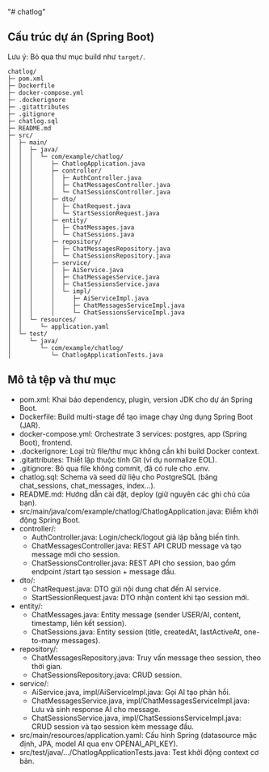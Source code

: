 "# chatlog"

## Cấu trúc dự án (Spring Boot)

Lưu ý: Bỏ qua thư mục build như `target/`.

```text
chatlog/
├─ pom.xml
├─ Dockerfile
├─ docker-compose.yml
├─ .dockerignore
├─ .gitattributes
├─ .gitignore
├─ chatlog.sql
├─ README.md
├─ src/
│  ├─ main/
│  │  ├─ java/
│  │  │  └─ com/example/chatlog/
│  │  │     ├─ ChatlogApplication.java
│  │  │     ├─ controller/
│  │  │     │  ├─ AuthController.java
│  │  │     │  ├─ ChatMessagesController.java
│  │  │     │  └─ ChatSessionsController.java
│  │  │     ├─ dto/
│  │  │     │  ├─ ChatRequest.java
│  │  │     │  └─ StartSessionRequest.java
│  │  │     ├─ entity/
│  │  │     │  ├─ ChatMessages.java
│  │  │     │  └─ ChatSessions.java
│  │  │     ├─ repository/
│  │  │     │  ├─ ChatMessagesRepository.java
│  │  │     │  └─ ChatSessionsRepository.java
│  │  │     ├─ service/
│  │  │     │  ├─ AiService.java
│  │  │     │  ├─ ChatMessagesService.java
│  │  │     │  ├─ ChatSessionsService.java
│  │  │     │  └─ impl/
│  │  │     │     ├─ AiServiceImpl.java
│  │  │     │     ├─ ChatMessagesServiceImpl.java
│  │  │     │     └─ ChatSessionsServiceImpl.java
│  │  └─ resources/
│  │     └─ application.yaml
│  └─ test/
│     └─ java/
│        └─ com/example/chatlog/
│           └─ ChatlogApplicationTests.java
```

## Mô tả tệp và thư mục

- pom.xml: Khai báo dependency, plugin, version JDK cho dự án Spring Boot.
- Dockerfile: Build multi-stage để tạo image chạy ứng dụng Spring Boot (JAR).
- docker-compose.yml: Orchestrate 3 services: postgres, app (Spring Boot), frontend.
- .dockerignore: Loại trừ file/thư mục không cần khi build Docker context.
- .gitattributes: Thiết lập thuộc tính Git (ví dụ normalize EOL).
- .gitignore: Bỏ qua file không commit, đã có rule cho .env.
- chatlog.sql: Schema và seed dữ liệu cho PostgreSQL (bảng chat_sessions, chat_messages, index...).
- README.md: Hướng dẫn cài đặt, deploy (giữ nguyên các ghi chú của bạn).
- src/main/java/com/example/chatlog/ChatlogApplication.java: Điểm khởi động Spring Boot.
- controller/:
  - AuthController.java: Login/check/logout giả lập bằng biến tĩnh.
  - ChatMessagesController.java: REST API CRUD message và tạo message mới cho session.
  - ChatSessionsController.java: REST API cho session, bao gồm endpoint /start tạo session + message đầu.
- dto/:
  - ChatRequest.java: DTO gửi nội dung chat đến AI service.
  - StartSessionRequest.java: DTO nhận content khi tạo session mới.
- entity/:
  - ChatMessages.java: Entity message (sender USER/AI, content, timestamp, liên kết session).
  - ChatSessions.java: Entity session (title, createdAt, lastActiveAt, one-to-many messages).
- repository/:
  - ChatMessagesRepository.java: Truy vấn message theo session, theo thời gian.
  - ChatSessionsRepository.java: CRUD session.
- service/:
  - AiService.java, impl/AiServiceImpl.java: Gọi AI tạo phản hồi.
  - ChatMessagesService.java, impl/ChatMessagesServiceImpl.java: Lưu và sinh response AI cho message.
  - ChatSessionsService.java, impl/ChatSessionsServiceImpl.java: CRUD session và tạo session kèm message đầu.
- src/main/resources/application.yaml: Cấu hình Spring (datasource mặc định, JPA, model AI qua env OPENAI_API_KEY).
- src/test/java/.../ChatlogApplicationTests.java: Test khởi động context cơ bản.


<!-- 

docker tag chatlog:latest vvqhuy1999/chatlog:latest
docker push vvqhuy1999/chatlog:latest 


docker pull vvqhuy1999/chatlog:latest

docker run -d --name chatlog-standalone --network chatlog_chatlog-network -p 8080:8080 -e SPRING_DATASOURCE_URL=jdbc:postgresql://postgres:5432/chatlog -e SPRING_DATASOURCE_USERNAME=chatlog_user -e SPRING_DATASOURCE_PASSWORD=chatlog_password -e SPRING_DATASOURCE_DRIVER_CLASS_NAME=org.postgresql.Driver -e SPRING_JPA_HIBERNATE_DDL_AUTO=update -e SPRING_JPA_SHOW_SQL=true -e SPRING_JPA_DATABASE_PLATFORM=org.hibernate.dialect.PostgreSQLDialect vvqhuy1999/chatlog:latest

-->

<!-- 
# Add Docker's official GPG key:
sudo apt-get update
sudo apt-get install ca-certificates curl
sudo install -m 0755 -d /etc/apt/keyrings
sudo curl -fsSL https://download.docker.com/linux/ubuntu/gpg -o /etc/apt/keyrings/docker.asc
sudo chmod a+r /etc/apt/keyrings/docker.asc

# Add the repository to Apt sources:
echo \
  "deb [arch=$(dpkg --print-architecture) signed-by=/etc/apt/keyrings/docker.asc] https://download.docker.com/linux/ubuntu \
  $(. /etc/os-release && echo "${UBUNTU_CODENAME:-$VERSION_CODENAME}") stable" | \
  sudo tee /etc/apt/sources.list.d/docker.list > /dev/null
sudo apt-get update 



sudo apt-get install docker-ce docker-ce-cli containerd.io docker-buildx-plugin docker-compose-plugin

sudo docker run hello-world


sudo docker network create chatlog_chatlog-network


sudo docker run -d --name postgres --network chatlog_chatlog-network \
  -e POSTGRES_DB=chatlog \
  -e POSTGRES_USER=chatlog_user \
  -e POSTGRES_PASSWORD=chatlog_password \
  -v postgres_data:/var/lib/postgresql/data \
  postgres:16-alpine


sudo docker pull vvqhuy1999/chatlog:latest

sudo docker run -d --name chatlog-standalone --network chatlog_chatlog-network -p 8080:8080 \
  -e SPRING_DATASOURCE_URL=jdbc:postgresql://postgres:5432/chatlog \
  -e SPRING_DATASOURCE_USERNAME=chatlog_user \
  -e SPRING_DATASOURCE_PASSWORD=chatlog_password \
  vvqhuy1999/chatlog:latest


sudo docker cp chatlog.sql postgres:/tmp/chatlog.sql  Lỗi

sudo docker cp /home/httt/chatlog/chatlog.sql postgres:/tmp/chatlog.sql  Lỗi

pwd: /home/httt

ls -l: total 0


docker ps --format "{{.Names}}"
return : chatlog-standalone, postgres

sudo docker exec -it postgres psql -U chatlog_user -d chatlog -c "select current_user, current_database();"
 current_user | current_database
--------------+------------------
 chatlog_user | chatlog
(1 row)
---------------------------------------------------------------------------------



httt@hpt-botlog-srv:~$ sudo docker exec -i postgres psql -U chatlog_user -d chatlog -v ON_ERROR_STOP=1 < /home/httt/chatlog.sql
[sudo] password for httt:
NOTICE:  relation "chat_sessions" already exists, skipping
CREATE TABLE
CREATE TABLE
NOTICE:  relation "chat_messages" already exists, skipping
NOTICE:  relation "idx_chat_sessions_last_active" already exists, skipping
CREATE INDEX
NOTICE:  relation "idx_chat_messages_session_time" already exists, skipping
CREATE INDEX
INSERT 0 1
INSERT 0 1
INSERT 0 1
INSERT 0 4
INSERT 0 3
INSERT 0 3


sudo docker ps -a
sudo docker images
sudo docker volume ls
sudo docker network ls

remove container
sudo docker rm -f $(sudo docker ps -aq) || true
remove image
sudo docker rmi -f $(sudo docker images -q) || true

sudo docker volume rm $(sudo docker volume ls -q) || true
sudo docker network prune -f

create image cho docker
docker build -t chatlog:latest .
docker build -t log-chatbot-frontend:latest .


push image dockerhub
docker tag chatlog:latest vvqhuy1999/chatlog:latest
docker tag log-chatbot-frontend:latest vvqhuy1999/log-chatbot-frontend:latest

docker push vvqhuy1999/chatlog:latest
docker push vvqhuy1999/log-chatbot-frontend:latest

pull về server run file docker-compose.yml
thêm file .env vào 
# trong thư mục chứa docker-compose.yml và .env
sudo docker compose --env-file .env up -d
# nếu đã chạy trước đó và thay đổi biến:
sudo docker compose --env-file .env up -d --force-recreate

# Kiem tra container và tên 
sudo docker ps --format '{{.Names}}\t{{.Image}}'
log-chatbot-frontend    vvqhuy1999/log-chatbot-frontend:latest
chatlog-app     vvqhuy1999/chatlog:latest
chatlog-postgres        postgres:16-alpine


sudo docker exec -e PGPASSWORD=postgres -it chatlog-postgres \
  psql -U postgres -d postgres -c "CREATE DATABASE chatlog OWNER postgres;"

-->
<!-- 
sudo apt install openjdk-21-jdk
java -version
javac -version


export JAVA_HOME=/usr/lib/jvm/java-21-openjdk-amd64
echo 'export JAVA_HOME=/usr/lib/jvm/java-21-openjdk-amd64' >> ~/.bashrc


sudo apt install maven
mvn -version

`
Apache Maven 3.8.7
Maven home: /usr/share/maven
Java version: 21.0.8, vendor: Ubuntu, runtime: /usr/lib/jvm/java-21-openjdk-amd64
Default locale: en_US, platform encoding: UTF-8
OS name: "linux", version: "6.8.0-41-generic", arch: "amd64", family: "unix"`

sudo apt install postgresql postgresql-contrib


# Kiểm tra version
sudo -u postgres psql -c "SELECT version();"
`PostgreSQL 16.9 (Ubuntu 16.9-0ubuntu0.24.04.1) on x86_64-pc-linux-gnu, compiled by gcc
(Ubuntu 13.3.0-6ubuntu2~24.04) 13.3.0, 64-bit`

# Switch sang postgres user và vào psql
sudo -u postgres psql

-- Tạo database chatlog
CREATE DATABASE chatlog;

-- Kiểm tra user postgres đã tồn tại (mặc định có sẵn)
\du

-- Set password cho user postgres
ALTER USER postgres PASSWORD 'postgres';

-- Grant quyền cho user postgres trên database chatlog
GRANT ALL PRIVILEGES ON DATABASE chatlog TO postgres;

-- Connect vào database chatlog để test
\c chatlog

-- Kiểm tra connection
SELECT current_database(), current_user;

-- Thoát psql
\q


sudo -u postgres psql -d chatlog

# Copy file vào thư mục /tmp
cp /home/httt/chatlog/chatlog.sql /tmp/

# Set quyền cho file
chmod 644 /tmp/chatlog.sql

# Vào lại psql
sudo -u postgres psql -d chatlog

# Import file
\i /tmp/chatlog.sql
# thoat khoi
\q

# kiem tra postgres
sudo ss -tlnp | grep postgres


# vao thu muc du an
cd chatlog


# Chạy dự án
mvn clean install
mvn spring-boot:run



# New tab chạy cho fontend

# Download và chạy script setup cho Node.js 22.x
curl -fsSL https://deb.nodesource.com/setup_22.x | sudo -E bash -

# Cài đặt Node.js và npm
sudo apt-get install -y nodejs

# Kiểm tra version
node -v    # Should show v22.19.0
npm -v     # Should show 10.9.3

# cài đặt nginx
sudo apt install nginx

# Tạo file cấu hình trong sites-available
sudo nano /etc/nginx/sites-available/log-chatbot

Ctrl + o , enter, Ctrl + Enter

# Tạo lại symbolic link
sudo ln -s /etc/nginx/sites-available/log-chatbot /etc/nginx/sites-enabled/

# Thay đổi quyền sở hữu thư mục dist cho www-data (user mà Nginx chạy)
sudo chown -R www-data:www-data /home/httt/log-chatbot/dist

# Đảm bảo tất cả các file trong thư mục dist có quyền đọc
sudo chmod -R 755 /home/httt/log-chatbot/dist

# restart nginx
sudo systemctl restart nginx


httt@hpt-botlog-srv:~/log-chatbot$ ls -ld /home/httt/log-chatbot/dist
drwxr-xr-x 3 www-data www-data 4096 Sep  9 07:40 /home/httt/log-chatbot/dist
httt@hpt-botlog-srv:~/log-chatbot$ ls -la /home/httt/log-chatbot/dist/index.html
-rwxr-xr-x 1 www-data www-data 440 Sep  9 07:40 /home/httt/log-chatbot/dist/index.html
httt@hpt-botlog-srv:~/log-chatbot$ ls -ld /home/httt/log-chatbot
drwxrwxr-x 8 httt httt 4096 Sep  9 07:18 /home/httt/log-chatbot
httt@hpt-botlog-srv:~/log-chatbot$ ^C
httt@hpt-botlog-srv:~/log-chatbot$ ps aux | grep nginx
root      465580  0.0  0.0  11288  3904 ?        Ss   07:51   0:00 nginx: master process /usr/sbin/nginx -g daemon on; master_process on;
www-data  467145  0.0  0.0  12824  5200 ?        S    07:55   0:00 nginx: worker process
www-data  467146  0.0  0.0  12824  5328 ?        S    07:55   0:00 nginx: worker process
www-data  467147  0.0  0.0  12824  5200 ?        S    07:55   0:00 nginx: worker process
www-data  467148  0.0  0.0  12824  4560 ?        S    07:55   0:00 nginx: worker process
httt      475831  0.0  0.0   6544  2304 pts/3    S+   08:19   0:00 grep --color=auto nginx
httt@hpt-botlog-srv:~/log-chatbot$ ^C
httt@hpt-botlog-srv:~/log-chatbot$ ls -ld /home/httt
drwxr-x--- 9 httt httt 4096 Sep  9 07:07 /home/httt
httt@hpt-botlog-srv:~/log-chatbot$ chmod 755 /home/httt
httt@hpt-botlog-srv:~/log-chatbot$ ls -ld /home/httt
drwxr-xr-x 9 httt httt 4096 Sep  9 07:07 /home/httt
httt@hpt-botlog-srv:~/log-chatbot$ sudo -u www-data test -r /home/httt/log-chatbot/dist/index.html && echo "✅ Có thể đọc index.html" || echo "❌ Vẫn không thể đọc index.html"
✅ Có thể đọc index.html
httt@hpt-botlog-srv:~/log-chatbot$ sudo systemctl restart nginx


-->

